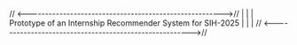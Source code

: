 // <------------------------------------------------------->//
|                                                            |
| Prototype of an Internship Recommender System for SIH-2025 |
|                                                            |
// <------------------------------------------------------->//
